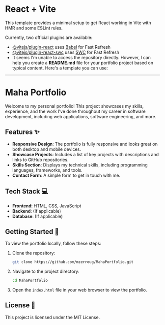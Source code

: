 # React + Vite

This template provides a minimal setup to get React working in Vite with HMR and some ESLint rules.

Currently, two official plugins are available:

- [@vitejs/plugin-react](https://github.com/vitejs/vite-plugin-react/blob/main/packages/plugin-react/README.md) uses [Babel](https://babeljs.io/) for Fast Refresh
- [@vitejs/plugin-react-swc](https://github.com/vitejs/vite-plugin-react-swc) uses [SWC](https://swc.rs/) for Fast Refresh
- It seems I'm unable to access the repository directly. However, I can help you create a **README.md** file for your portfolio project based on typical content. Here's a template you can use:

---

# Maha Portfolio

Welcome to my personal portfolio! This project showcases my skills, experience, and the work I've done throughout my career in software development, including web applications, software engineering, and more.

## Features ✨
- **Responsive Design**: The portfolio is fully responsive and looks great on both desktop and mobile devices.
- **Showcase Projects**: Includes a list of key projects with descriptions and links to GitHub repositories.
- **Skills Section**: Displays my technical skills, including programming languages, frameworks, and tools.
- **Contact Form**: A simple form to get in touch with me.

## Tech Stack 💻
- **Frontend**: HTML, CSS, JavaScript
- **Backend**: (If applicable)
- **Database**: (If applicable)

## Getting Started 🚀

To view the portfolio locally, follow these steps:

1. Clone the repository:
   ```bash
   git clone https://github.com/mzerroug/MahaPortfolio.git
   ```

2. Navigate to the project directory:
   ```bash
   cd MahaPortfolio
   ```

3. Open the `index.html` file in your web browser to view the portfolio.

## License 📄

This project is licensed under the MIT License.


